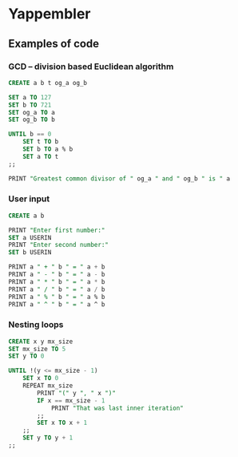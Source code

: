 # Yappembler

## Examples of code

### GCD – division based Euclidean algorithm

```sql
CREATE a b t og_a og_b

SET a TO 127
SET b TO 721
SET og_a TO a
SET og_b TO b

UNTIL b == 0
    SET t TO b
    SET b TO a % b
    SET a TO t
;;

PRINT "Greatest common divisor of " og_a " and " og_b " is " a

```

### User input

```sql
CREATE a b

PRINT "Enter first number:"
SET a USERIN
PRINT "Enter second number:"
SET b USERIN

PRINT a " + " b " = " a + b
PRINT a " - " b " = " a - b
PRINT a " * " b " = " a * b
PRINT a " / " b " = " a / b
PRINT a " % " b " = " a % b
PRINT a " ^ " b " = " a ^ b
```

### Nesting loops

```sql
CREATE x y mx_size
SET mx_size TO 5
SET y TO 0

UNTIL !(y <= mx_size - 1)
    SET x TO 0
    REPEAT mx_size
        PRINT "(" y ", " x ")"
        IF x == mx_size - 1
            PRINT "That was last inner iteration"
        ;;
        SET x TO x + 1
    ;;
    SET y TO y + 1
;;

```

<!--
```sql

```
-->
